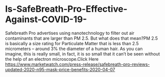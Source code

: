 # Is-SafeBreath-Pro-Effective-Against-COVID-19-
Safebreath Pro advertises using nanotechnology to filter out air contaminants that are larger than PM 2.5. But what does that mean?PM 2.5 is basically a size rating for Particulate Matter that is less than 2.5 micrometers – around 3% the diameter of a human hair. As you can imagine, this is really small, in fact, it is so small that it can’t be seen without the help of an electron microscope.Click Here  https://www.marketwatch.com/press-release/safebreath-pro-reviews-updated-2020-n95-mask-price-benefits-2020-04-07
